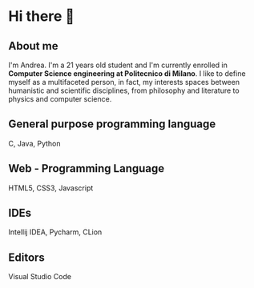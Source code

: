 # Hi there 👋

<!--
**AndreaCroci5/AndreaCroci5** is a ✨ _special_ ✨ repository because its `README.md` (this file) appears on your GitHub profile.

Here are some ideas to get you started:

- 🔭 I’m currently working on ...
- 🌱 I’m currently learning ...
- 👯 I’m looking to collaborate on ...
- 🤔 I’m looking for help with ...
- 💬 Ask me about ...
- 📫 How to reach me: ...
- 😄 Pronouns: ...
- ⚡ Fun fact: ...
-->

## About me

I'm Andrea. I'm a 21 years old student and I'm currently enrolled in **Computer Science engineering at Politecnico di Milano**. I like to define myself as a multifaceted person, in fact, my interests spaces between humanistic and scientific disciplines, from philosophy and literature to physics and computer science.

## General purpose programming language
C, Java, Python
## Web - Programming Language
HTML5, CSS3, Javascript
## IDEs
Intellij IDEA, Pycharm, CLion
## Editors
Visual Studio Code

